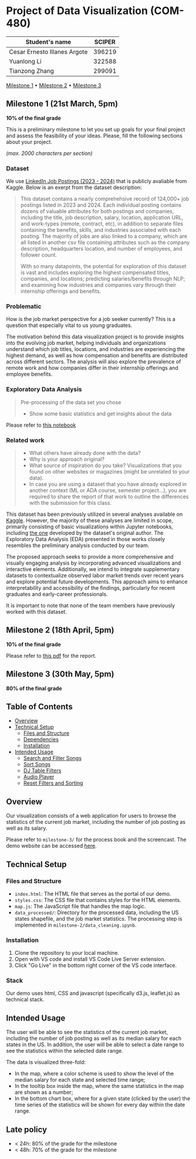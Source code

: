 # Project of Data Visualization (COM-480)

| Student's name               | SCIPER |
| ---------------------------- | ------ |
| Cesar Ernesto Illanes Argote | 396219 |
| Yuanlong Li                  | 322588 |
| Tianzong Zhang               | 299091 |

[Milestone 1](#milestone-1) • [Milestone 2](#milestone-2) • [Milestone 3](#milestone-3)

## Milestone 1 (21st March, 5pm)

**10% of the final grade**

This is a preliminary milestone to let you set up goals for your final project and assess the feasibility of your ideas.
Please, fill the following sections about your project.

*(max. 2000 characters per section)*

### Dataset

We use [LinkedIn Job Postings (2023 - 2024)](https://www.kaggle.com/datasets/arshkon/linkedin-job-postings) that is publicly avaliable from Kaggle. Below is an exerpt from the dataset description:

> This dataset contains a nearly comprehehsive record of 124,000+ job postings listed in 2023 and 2024. Each individual posting contains dozens of valuable attributes for both postings and companies, including the title, job description, salary, location, application URL, and work-types (remote, contract, etc), in addition to separate files containing the benefits, skills, and industries associated with each posting. The majority of jobs are also linked to a company, which are all listed in another csv file containing attributes such as the company description, headquarters location, and number of employees, and follower count.
>
> With so many datapoints, the potential for exploration of this dataset is vast and includes exploring the highest compensated titles, companies, and locations; predicting salaries/benefits through NLP; and examining how industries and companies vary through their internship offerings and benefits.

### Problematic

How is the job market perspective for a job seeker currently? This is a question that especially vital to us young graduates. 

The motivation behind this data visualization project is to provide insights into the evolving job market, helping individuals and organizations understand which job titles, locations, and industries are experiencing the highest demand, as well as how compensation and benefits are distributed across different sectors. The analysis will also explore the prevalence of remote work and how companies differ in their internship offerings and employee benefits.



### Exploratory Data Analysis

> Pre-processing of the data set you chose
> - Show some basic statistics and get insights about the data

Please refer to [this notebook](milestone-1/explore.ipynb)

### Related work


> - What others have already done with the data?
> - Why is your approach original?
> - What source of inspiration do you take? Visualizations that you found on other websites or magazines (might be unrelated to your data).
> - In case you are using a dataset that you have already explored in another context (ML or ADA course, semester project...), you are required to share the report of that work to outline the differences with the submission for this class.

This dataset has been previously utilized in several analyses available on [Kaggle](https://www.kaggle.com/datasets/arshkon/linkedin-job-postings/code). However, the majority of these analyses are limited in scope, primarily consisting of basic visualizations within Jupyter notebooks, including [the one](https://www.kaggle.com/code/arshkon/getting-started-basic-analysis/notebook) developed by the dataset's original author. The Exploratory Data Analysis (EDA) presented in those works closely resembles the preliminary analysis conducted by our team.

The proposed approach seeks to provide a more comprehensive and visually engaging analysis by incorporating advanced visualizations and interactive elements. Additionally, we intend to integrate supplementary datasets to contextualize observed labor market trends over recent years and explore potential future developments. This approach aims to enhance interpretability and accessibility of the findings, particularly for recent graduates and early-career professionals.

It is important to note that none of the team members have previously worked with this dataset.


## Milestone 2 (18th April, 5pm)

**10% of the final grade**

Please refer to [this pdf](milestone-2/milestone_2.pdf) for the report.

## Milestone 3 (30th May, 5pm)

**80% of the final grade**

## Table of Contents
- [Overview](#overview)
- [Technical Setup](#technical-setup)
  - [Files and Structure](#files-and-structure)
  - [Dependencies](#dependencies)
  - [Installation](#installation)
- [Intended Usage](#intended-usage)
  - [Search and Filter Songs](#search-and-filter-songs)
  - [Sort Songs](#sort-songs)
  - [DJ Table Filters](#dj-table-filters)
  - [Audio Player](#audio-player)
  - [Reset Filters and Sorting](#reset-filters-and-sorting)

## Overview
Our visualization consists of a web application for users to browse the statistics of the current job market, including the number of job posting as well as its salary.

Please refer to `milestone-3/` for the process book and the screencast. The demo website can be accessed [here](https://com-480-data-visualization.github.io/com-480-project-JobInsider/).

## Technical Setup

### Files and Structure
- `index.html`: The HTML file that serves as the portal of our demo.
- `styles.css`: The CSS file that contains styles for the HTML elements.
- `map.js`: The JavaScript file that handles the map logic.
- `data_processed/`: Directory for the processed data, including the US states shapefile, and the job market statistics. The processing step is implemented in `milestone-2/data_cleaning.ipynb`.

### Installation
1. Clone the repository to your local machine.
2. Open with VS code and install VS Code Live Server extension.
3. Click "Go Live" in the bottom right corner of the VS code interface.

### Stack
Our demo uses html, CSS and javascript (specifically d3.js, leaflet.js) as technical stack.

## Intended Usage
The user will be able to see the statistics of the current job market, including the number of job posting as well as its median salary for each states in the US. In addition, the user will be able to select a date range to see the statistics within the selected date range. 

The data is visualized three-fold:
- In the map, where a color scheme is used to show the level of the median salary for each state and selected time range;
- In the tooltip box inside the map, where the same statistics in the map are shown as a number;
- In the bottom chart box, where for a given state (clicked by the user) the time series of the statistics will be shown for every day within the date range.



## Late policy

- < 24h: 80% of the grade for the milestone
- < 48h: 70% of the grade for the milestone


